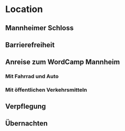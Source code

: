 # Location

## Mannheimer Schloss

## Barrierefreiheit

## Anreise zum WordCamp Mannheim

### Mit Fahrrad und Auto
### Mit öffentlichen Verkehrsmitteln

## Verpflegung

## Übernachten